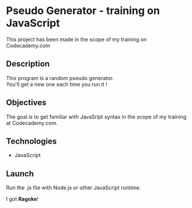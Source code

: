 # Pseudo Generator - training on JavaScript

This project has been made in the scope of my training on Codecademy.com

## Description

This program is a random pseudo generator.  
You'll get a new one each time you run it !

## Objectives

The goal is to get familiar with JavaSript syntax in the scope of my training at Codecademy.com.

## Technologies

+ JavaScript

## Launch

Run the .js file with Node.js or other JavaScript runtime.

I got **Ragoke**!